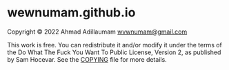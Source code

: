 # wewnumam.github.io

Copyright © 2022 Ahmad Adillaumam <wvwnumam@gmail.com>

This work is free. You can redistribute it and/or modify it under the
terms of the Do What The Fuck You Want To Public License, Version 2,
as published by Sam Hocevar. See the [COPYING](COPYING) file for more details.